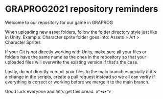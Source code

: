 # GRAPROG2021 repository reminders

Welcome to our repository for our game in GRAPROG

When uploading new asset folders, follow the folder directory style just like in Unity.
Example:
Character sprite folder goes into: Assets > Art > Character Sprites 

If your Git is not directly working with Unity, make sure all your files or folders have the same name 
as the ones in the repository so that your uploaded files will overwrite the existing version if that's the case.

Lastly, do not directly commit your files to the main branch especially if it's a change in the scripts, create a pull request instead so we all can verify
if everything is correct or working before we merge it to the main branch.


Good luck everyone and let's get this bread. ฅ^•ﻌ•^ฅ
